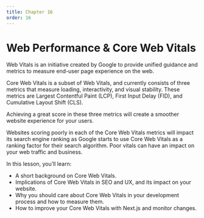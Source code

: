 ```yaml
---
title: Chapter 16
order: 16
---
```


# Web Performance & Core Web Vitals


Web Vitals is an initiative created by Google to provide unified guidance and metrics to measure end-user page experience
on the web.

Core Web Vitals is a subset of Web Vitals, and currently consists of three metrics that measure loading, interactivity, and visual stability. These metrics are Largest Contentful Paint (LCP), First Input Delay (FID), and Cumulative Layout Shift (CLS).

Achieving a great score in these three metrics will create a smoother website experience for your users.

Websites scoring poorly in each of the Core Web Vitals metrics will impact its search engine ranking as Google starts to use Core Web Vitals as a ranking factor for their search algorithm. Poor vitals can have an impact on your web traffic and business.

In this lesson, you’ll learn:

- A short background on Core Web Vitals.
- Implications of Core Web Vitals in SEO and UX, and its impact on your website.
- Why you should care about Core Web Vitals in your development process and how to measure them.
- How to improve your Core Web Vitals with Next.js and monitor changes.
